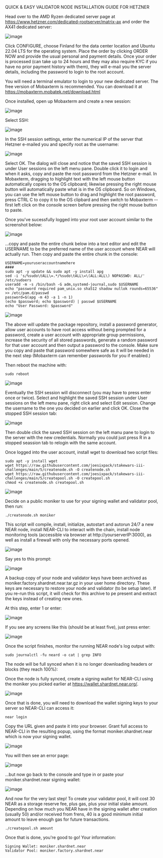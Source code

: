 QUICK & EASY VALIDATOR NODE INSTALLATION GUIDE FOR HETZNER

Head over to the AMD Ryzen dedicated server page at https://www.hetzner.com/dedicated-rootserver/matrix-ax and order the AX41 dedicated server:

![image](https://user-images.githubusercontent.com/23145642/187998813-2e4133f5-947c-4844-bcbf-328e9610fcfc.png)

Click CONFIGURE, choose Finland for the data center location and Ubuntu 22.04 LTS for the operating system.  Place the order by clicking ORDER NOW and provide the usual personal and payment details.  Once your order is processed (can take up to 24 hours and they may also require KYC if you have no prior payment history with them), they will e-mail you the server details, including the password to login to the root account.

You will need a terminal emulator to login to your new dedicated server.  The free version of Mobaxterm is recommended.  You can download it at https://mobaxterm.mobatek.net/download.html

Once installed, open up Mobaxterm and create a new session:

![image](https://user-images.githubusercontent.com/23145642/187999957-48339c0f-1a4c-490d-ab24-cf749187b162.png)

Select SSH:

![image](https://user-images.githubusercontent.com/23145642/188000096-d35d1255-afd0-4fce-a91a-bab62a07b6e6.png)

In the SSH session settings, enter the numerical IP of the server that Hetzner e-mailed you and specify root as the username:

![image](https://user-images.githubusercontent.com/23145642/188000298-241a6521-e0dd-41a1-94ca-62c5fc18a458.png)

Select OK.  The dialog will close and notice that the saved SSH session is under User sessions on the left menu pane.  Double click it to login and when it asks, copy and paste the root password from the Hetzner e-mail.  In Mobaxterm, dragging to highlight text with the left mouse button automatically copies to the OS clipboard; likewise pressing the right mouse button will automatically paste what is in the OS clipboard.  So on Windows, you can use the left mouse button to drag and highlight the root password, press CTRL C to copy it to the OS clipbard and then switch to Mobaxterm -- first left click on the console screen before pressing the right mouse button to paste.

Once you've sucessfully logged into your root user account similar to the screenshot below:

![image](https://user-images.githubusercontent.com/23145642/188002670-c6147248-daef-4ce3-a4cc-33117030dbb0.png)

...copy and paste the entire chunk below into a text editor and edit the USERNAME to be the preferred name of the user account where NEAR will actually run.  Then copy and paste the entire chunk in the console:

```
USERNAME=youruseraccountnamehere
####
sudo apt -y update && sudo apt -y install apg
sed -i 's/%sudo\tALL\=.*/%sudo\tALL\=\(ALL:ALL\) NOPASSWD: ALL/' /etc/sudoers
useradd -m -s /bin/bash -G adm,systemd-journal,sudo $USERNAME
echo "password required pam_unix.so sha512 shadow nullok rounds=65536" >> /etc/pam.d/passwd
password=$(apg -m 43 -a 1 -n 1)
(echo $password; echo $password) | passwd $USERNAME
echo "User Password: $password"
```

![image](https://user-images.githubusercontent.com/23145642/188006237-1d8d6c28-c53d-4a4c-aa3a-daeae687e815.png)

The above will update the package repository, install a password generator, allow user accounts to have root access without being prompted for a password, create a user account with appropriate group permissions, increase the security of all stored passwords, generate a random password for that user account and then output a password to the console.  Make sure you copy and paste that password somewhere safe as it will be needed in the next step (Mobaxterm can remember passwords for you if enabled.)

Then reboot the machine with:

```
sudo reboot
```

![image](https://user-images.githubusercontent.com/23145642/188006633-8ddd56cd-2fa9-4d23-8b62-94e2ab70143f.png)

Eventually the SSH session will disconnect (you may have to press enter once or twice).  Select and highlight the saved SSH session under User sessions on the left menu pane, right click and select Edit session.  Change the username to the one you decided on earlier and click OK.  Close the stopped SSH session tab:

![image](https://user-images.githubusercontent.com/23145642/188007633-ca7be2f2-0ca7-499c-9eb1-9d079f1e2498.png)

Then double click the saved SSH session on the left manu pane to login to the server with the new credentials.  Normally you could just press R in a stopped seassion tab to relogin with the same account.

Once logged into the user account, install wget to download two script files:

```
sudo apt -y install wget
wget https://raw.githubusercontent.com/joesixpack/stakewars-iii-challenges/main/5/createnode.sh -O createnode.sh
wget https://raw.githubusercontent.com/joesixpack/stakewars-iii-challenges/main/5/createpool.sh -O createpool.sh
chmod +x createnode.sh createpool.sh
```

![image](https://user-images.githubusercontent.com/23145642/188010838-9f325049-1709-450b-9217-090d50f0aaa8.png)

Decide on a public moniker to use for your signing wallet and validator pool, then run:

```
./createnode.sh moniker
```

This script will compile, install, initialize, autostart and autorun 24/7 a new NEAR node, install NEAR-CLI to interact with the chain, install node monitoring tools (accessible via browser at http://yourserverIP:3000), as well as install a firewall with only the necessary ports opened.

![image](https://user-images.githubusercontent.com/23145642/188021509-2f9ad25c-f0cf-48b5-875c-91444c3da63b.png)

Say yes to this prompt:

![image](https://user-images.githubusercontent.com/23145642/188024628-1de3df50-51a6-4c64-9b19-2d89e3c9a1e3.png)

A backup copy of your node and validator keys have been archived as moniker.factory.shardnet.near.tar.gz in your user home directory.  These keys are necessary to restore your node and validator (to be setup later).  If you re-run this script, it will check for this archive to pe present and extract the keys instead of creating new ones.

At this step, enter 1 or enter:

![image](https://user-images.githubusercontent.com/23145642/188014037-4b8a1950-6dd9-4ef5-a048-e72fdf761c42.png)

If you see any screens like this (should be at least five), just press enter:

![image](https://user-images.githubusercontent.com/23145642/188014257-fa6ed042-d168-4c1f-b616-a032a9debb17.png)

Once the script finishes, monitor the running NEAR node's log output with:

```
sudo journalctl -fu neard -o cat | grep INFO
```

The node will be full synced when it is no longer downloading headers or blocks (they reach 100%):




Once the node is fully synced, create a signing wallet for NEAR-CLI using the moniker you picked earlier at https://wallet.shardnet.near.org/.  

![image](https://user-images.githubusercontent.com/23145642/188026474-fed90139-181a-4f2a-852b-47ad8f3e9324.png)

Once that is done, you will need to download the wallet signing keys to your server so NEAR-CLI can access it:

```
near login
```

Copy the URL given and paste it into your browser.  Grant full access to NEAR-CLI in the resulting popup, using the format moniker.shardnet.near which is now your signing wallet.

![image](https://user-images.githubusercontent.com/23145642/188027581-c46d2889-98b5-497c-87ae-062ca0ae268e.png)

You will then see an error page:

![image](https://user-images.githubusercontent.com/23145642/188027810-ba0a9622-af85-4d33-b1c1-4dfe9f82530a.png)

...but now go back to the console and type in or paste your moniker.shardnet.near signing wallet:

![image](https://user-images.githubusercontent.com/23145642/188027322-61a59a0e-8b5d-4b16-bd84-074144660ccc.png)

And now for the very last step!  To create your validator pool, it will cost 30 NEAR as a storage reserve fee, plus gas, plus your initial stake amount.  Depending on how much you NEAR have in the signing wallet after creation (usually 50) and/or received from frens, 40 is a good minimum initial amount to leave enough gas for future transactions.

```
./createpool.sh amount
```

Once that is done, you're good to go!  Your information:

```
Signing Wallet: moniker.shardnet.near
Validator Pool: moniker.factory.shardnet.near
```

